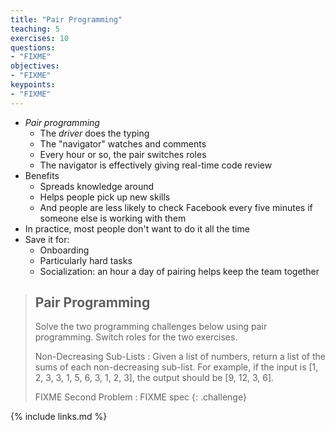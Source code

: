 ```yaml
---
title: "Pair Programming"
teaching: 5
exercises: 10
questions:
- "FIXME"
objectives:
- "FIXME"
keypoints:
- "FIXME"
---
```


*   *Pair programming*
    *   The *driver* does the typing
    *   The "navigator" watches and comments
    *   Every hour or so, the pair switches roles
    *   The navigator is effectively giving real-time code review
*   Benefits
    *   Spreads knowledge around
    *   Helps people pick up new skills
    *   And people are less likely to check Facebook every five minutes if someone else is working with them
*   In practice, most people don't want to do it all the time
*   Save it for:
    *   Onboarding
    *   Particularly hard tasks
    *   Socialization: an hour a day of pairing helps keep the team together

> ## Pair Programming
>
> Solve the two programming challenges below using pair programming.
> Switch roles for the two exercises.
>
> Non-Decreasing Sub-Lists
> :   Given a list of numbers,
>     return a list of the sums of each non-decreasing sub-list.
>     For example,
>     if the input is [1, 2, 3, 3, 1, 5, 6, 3, 1, 2, 3],
>     the output should be [9, 12, 3, 6].
>
> FIXME Second Problem
> :   FIXME spec
{: .challenge}

{% include links.md %}
